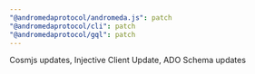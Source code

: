 ```yaml
---
"@andromedaprotocol/andromeda.js": patch
"@andromedaprotocol/cli": patch
"@andromedaprotocol/gql": patch
---
```


Cosmjs updates, Injective Client Update, ADO Schema updates
